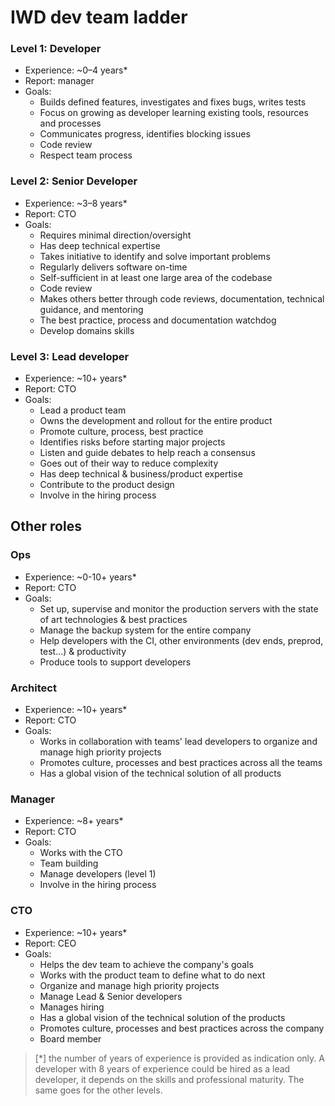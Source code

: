 # IWD dev team ladder

### Level 1: Developer
* Experience: ~0–4 years*
* Report: manager
* Goals: 
  * Builds defined features, investigates and fixes bugs, writes tests
  * Focus on growing as developer learning existing tools, resources and processes
  * Communicates progress, identifies blocking issues
  * Code review
  * Respect team process

### Level 2: Senior Developer
* Experience: ~3–8 years*
* Report: CTO
* Goals: 
  * Requires minimal direction/oversight
  * Has deep technical expertise
  * Takes initiative to identify and solve important problems
  * Regularly delivers software on-time
  * Self-sufficient in at least one large area of the codebase 
  * Code review
  * Makes others better through code reviews, documentation, technical guidance, and mentoring
  * The best practice, process and documentation watchdog
  * Develop domains skills

### Level 3: Lead developer
* Experience: ~10+ years*
* Report: CTO
* Goals: 
  * Lead a product team
  * Owns the development and rollout for the entire product
  * Promote culture, process, best practice
  * Identifies risks before starting major projects
  * Listen and guide debates to help reach a consensus
  * Goes out of their way to reduce complexity
  * Has deep technical & business/product expertise
  * Contribute to the product design
  * Involve in the hiring process

## Other roles

### Ops
* Experience: ~0-10+ years*
* Report: CTO
* Goals:
  * Set up, supervise and monitor the production servers with the state of art technologies & best practices
  * Manage the backup system for the entire company
  * Help developers with the CI, other environments (dev ends, preprod, test...) & productivity
  * Produce tools to support developers

### Architect
* Experience: ~10+ years*
* Report: CTO
* Goals:
   * Works in collaboration with teams' lead developers to organize and manage high priority projects
   * Promotes culture, processes and best practices across all the teams
   * Has a global vision of the technical solution of all products

### Manager
* Experience: ~8+ years*
* Report: CTO
* Goals:
   * Works with the CTO
   * Team building
   * Manage developers (level 1)
   * Involve in the hiring process

### CTO
* Experience: ~10+ years*
* Report: CEO
* Goals:
   * Helps the dev team to achieve the company's goals
   * Works with the product team to define what to do next
   * Organize and manage high priority projects
   * Manage Lead & Senior developers
   * Manages hiring
   * Has a global vision of the technical solution of the products
   * Promotes culture, processes and best practices across the company
   * Board member

> [*] the number of years of experience is provided as indication only. A developer with 8 years of experience could be hired as a lead developer, it depends on the skills and professional maturity. The same goes for the other levels.
